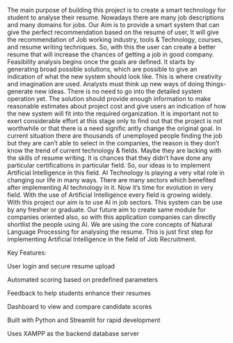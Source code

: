 The main purpose of building this project is to create a smart technology for student 
to analyse their resume. Nowadays there are many job descriptions and many domains for jobs.
Our Aim is to provide a smart system that can give the perfect recommendation based on the resume of user, 
It will give the recommendation of Job working industry, tools & Technology, courses, and resume writing techniques.
So, with this the user can create a better resume that will increase the chances of getting a job in good company.
 Feasibility analysis begins once the goals are defined. It starts by generating 
broad  possible  solutions, which are possible to give an indication of what 
the new system should look like. This is where creativity and imagination are
 used. Analysts must think up new ways of doing things- generate new ideas. 
There is no need to go into the detailed system operation yet. The solution 
should provide enough information to make reasonable estimates about project 
cost and give users an indication of how the new system will fit into the 
required organization. It is important not to exert considerable effort at this stage 
only to find out that the project is not worthwhile or that there is a need signific
antly change the original goal.
In current situation there are thousands of unemployed people finding the job but they are 
can’t able to select in the companies, the reason is they don’t know the trend of current technology & fields.
Maybe they are lacking with the skills of resume writing. It is chances that they didn’t have done any particular
certifications in particular field. So, our ideas is to implement Artificial Intelligence in this field. AI Technology 
is playing a very vital role in changing our life in many ways. There are many sectors which benefited after implementing AI 
technology in it. Now it’s time for evolution in very field. With the use of Artificial Intelligence every field is growing widely. 
With this project our aim is to use AI in job sectors. This system can be use by any fresher or graduate. Our future aim to create same module 
for companies oriented also, so with this application companies can directly shortlist the people using AI. We are using the core concepts of 
Natural Language Processing for analysing the resume. This is just first step for implementing Artificial Intelligence in the field of Job Recruitment.

Key Features:

User login and secure resume upload

Automated scoring based on predefined parameters

Feedback to help students enhance their resumes

Dashboard to view and compare candidate scores

Built with Python and Streamlit for rapid development

Uses XAMPP as the backend database server

